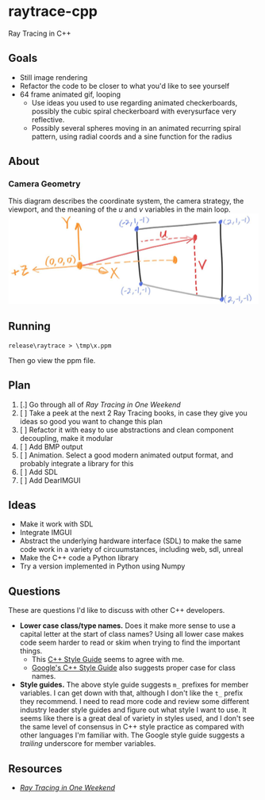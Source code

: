 # raytrace-cpp
Ray Tracing in C++

## Goals
* Still image rendering
* Refactor the code to be closer to what you'd like to see yourself
* 64 frame animated gif, looping
	* Use ideas you used to use regarding animated checkerboards, possibly the cubic spiral checkerboard with everysurface very reflective.
	* Possibly several spheres moving in an animated recurring spiral pattern, using radial coords and a sine function for the radius


## About
### Camera Geometry
This diagram describes the coordinate system, the camera strategy, the viewport,
and the meaning of the *u* and *v* variables in the main loop.
![Coordinates and Viewport](doc/img/fig-1.03-cam-geom.jpg)

## Running
```
release\raytrace > \tmp\x.ppm
```
Then go view the ppm file.

## Plan
1. [.] Go through all of *Ray Tracing in One Weekend*
1. [ ] Take a peek at the next 2 Ray Tracing books, in case they give you ideas so good you want to change this plan
1. [ ] Refactor it with easy to use abstractions and clean component decoupling, make it modular
1. [ ] Add BMP output
1. [ ] Animation. Select a good modern animated output format, and probably integrate a library for this
1. [ ] Add SDL
1. [ ] Add DearIMGUI

## Ideas
* Make it work with SDL
* Integrate IMGUI
* Abstract the underlying hardware interface (SDL) to make the same code work in a variety of circuumstances, including web, sdl, unreal
* Make the C++ code a Python library
* Try a version implemented in Python using Numpy

## Questions
These are questions I'd like to discuss with other C++ developers.
* **Lower case class/type names.** Does it make more sense to use a capital letter at the start of class names?  Using all lower case makes code seem harder to read or skim when trying to find the important things.
	* This [C++ Style Guide](https://lefticus.gitbooks.io/cpp-best-practices/content/03-Style.html) seems to agree with me.
	* [Google's C++ Style Guide](https://google.github.io/styleguide/cppguide.html#General_Naming_Rules) also suggests proper case for class names.
* **Style guides.** The above style guide suggests `m_` prefixes for member variables. I can get down with that, although I don't like the `t_` prefix they recommend.  I need to read more code and review some different industry leader style guides and figure out what style I want to use.  It seems like there is a great deal of variety in styles used, and I don't see the same level of consensus in C++ style practice as compared with other languages I'm familiar with.  The Google style guide suggests a *trailing* underscore for member variables.

## Resources

* *[Ray Tracing in One Weekend](https://raytracing.github.io/books/RayTracingInOneWeekend.html)*